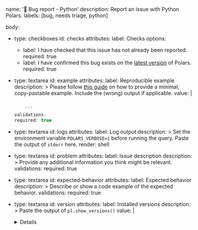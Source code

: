name: '🐞 Bug report - Python'
description: Report an issue with Python Polars.
labels: [bug, needs triage, python]

body:
- type: checkboxes
  id: checks
  attributes:
  label: Checks
  options:
  - label: I have checked that this issue has not already been reported.
  required: true
  - label: I have confirmed this bug exists on the [latest version](https://www.spigotmc.org/resources/graves.116202/history) of Polars.
  required: true

- type: textarea
  id: example
  attributes:
  label: Reproducible example
  description: >
  Please follow [this guide](https://matthewrocklin.com/blog/work/2018/02/28/minimal-bug-reports) on how to
  provide a minimal, copy-pastable example. Include the (wrong) output if applicable.
  value: |
  ```java

      ```
  validations:
  required: true

- type: textarea
  id: logs
  attributes:
  label: Log output
  description: >
  Set the environment variable ``POLARS_VERBOSE=1`` before running the query.
  Paste the output of ``stderr`` here.
  render: shell

- type: textarea
  id: problem
  attributes:
  label: Issue description
  description: >
  Provide any additional information you think might be relevant.
  validations:
  required: true

- type: textarea
  id: expected-behavior
  attributes:
  label: Expected behavior
  description: >
  Describe or show a code example of the expected behavior.
  validations:
  required: true

- type: textarea
  id: version
  attributes:
  label: Installed versions
  description: >
  Paste the output of ``pl.show_versions()``
  value: |
  <details>

      ```
      Replace this line with the output of pl.show_versions(). Leave the backticks in place.
      ```

      </details>
  validations:
  required: true

